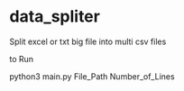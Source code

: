 # data_spliter

Split excel or txt big file into multi csv files

to Run 

python3 main.py File_Path Number_of_Lines
